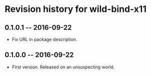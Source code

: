 # Revision history for wild-bind-x11

## 0.1.0.1  -- 2016-09-22

* Fix URL in package description.

## 0.1.0.0  -- 2016-09-22

* First version. Released on an unsuspecting world.
